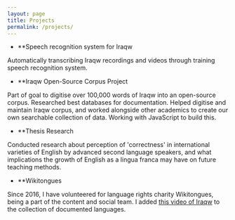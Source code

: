 ```yaml
---
layout: page
title: Projects
permalink: /projects/
---
```

* **Speech recognition system for Iraqw

Automatically transcribing Iraqw recordings and videos through training speech recognition system. 

* **Iraqw Open-Source Corpus Project

Part of goal to digitise over 100,000 words of Iraqw into an open-source corpus. Researched best databases for documentation. Helped digitise and maintain Iraqw corpus, and worked alongside other academics to create our own searchable collection of data. Working with JavaScript to build this.


* **Thesis Research

Conducted research about perception of 'correctness' in international varieties of English by advanced second language speakers, and what implications the growth of English as a lingua franca may have on future teaching methods. 


* **Wikitongues 

Since 2016, I have volunteered for language rights charity Wikitongues, being a part of the content and social team. I added [this video of Iraqw](https://www.youtube.com/watch?v=4j9xBWlMUqA) to the collection of documented languages. 


